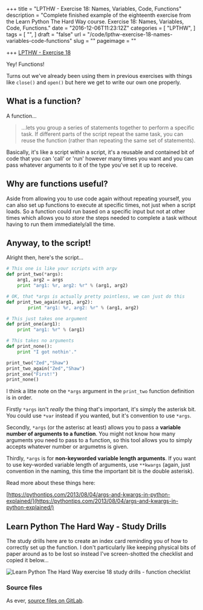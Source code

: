 +++
title = "LPTHW - Exercise 18: Names, Variables, Code, Functions"
description = "Complete finished example of the eighteenth exercise from the Learn Python The Hard Way course. Exercise 18: Names, Variables, Code, Functions."
date = "2016-12-06T11:23:12Z"
categories = [
  "LPTHW",
]
tags = [
  "",
]
draft = "false"
url = "/code/lpthw-exercise-18-names-variables-code-functions"
slug = ""
pageimage = ""

+++
[LPTHW - Exercise 18](http://learnpythonthehardway.org/book/ex18.html)

Yey! Functions!

Turns out we've already been using them in previous exercises with things like `close()` and `open()` but here we get to write our own one properly.

## What is a function?

A function...

> ...lets you group a series of statements together to perform a specific task. If different parts of the script repeat the same task, you can reuse the function (rather than repeating the same set of statements).

Basically, it's like a script within a script, it's a reusable and contained bit of code that you can 'call' or 'run' however many times you want and you can pass whatever arguments to it of the type you've set it up to receive.

## Why are functions useful?

Aside from allowing you to use code again without repeating yourself, you can also set up functions to execute at specific times, not just when a script loads. So a function could run based on a specific input but not at other times which allows you to *store* the steps needed to complete a task without having to run them immediately/all the time.

## Anyway, to the script!

Alright then, here's the script...

```python
# This one is like your scripts with argv
def print_two(*args):
    arg1, arg2 = args
    print "arg1: %r, arg2: %r" % (arg1, arg2)

# OK, that *args is actually pretty pointless, we can just do this
def print_two_again(arg1, arg2):
        print "arg1: %r, arg2: %r" % (arg1, arg2)

# This just takes one argument
def print_one(arg1):
    print "arg1: %r" % (arg1)

# This takes no arguments
def print_none():
    print "I got nothin'."

print_two("Zed","Shaw")
print_two_again("Zed","Shaw")
print_one("First!")
print_none()
```

I think a litte note on the `*args` argument in the `print_two` function definition is in order. 

Firstly `*args` isn't *really* the thing that's important, it's simply the asterisk bit. You could use `*var` instead if you wanted, but it's convention to use `*args`. 

Secondly, `*args` (or the asterisc at least) allows you to pass a **variable number of arguments to a function**. You might not know how many arguments you need to pass to a function, so this tool allows you to simply accepts whatever number or argumetns is given.

Thirdly, `*args` is for **non-keyworded variable length arguments**. If you want to use key-worded variable length of arguments, use `**kwargs` (again, just convention in the naming, this time the important bit is the double asterisk).

Read more about these things here:

[https://pythontips.com/2013/08/04/args-and-kwargs-in-python-explained/](https://pythontips.com/2013/08/04/args-and-kwargs-in-python-explained/)

## Learn Python The Hard Way - Study Drills

The study drills here are to create an index card reminding you of how to correctly set up the function. I don't particularly like keeping physical bits of paper around as to be lost so instead I've screen-shotted the checklist and copied it below...

![Learn Python The Hard Way exercise 18 study drills - function checklist](/static/img/2016/12/function-checklist.png)

### Source files

As ever, [source files on GitLab](https://gitlab.com/josharcher/LPTHW).

